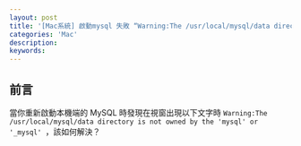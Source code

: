 ```yaml
---
layout: post
title: '[Mac系統] 啟動mysql 失敗 “Warning:The /usr/local/mysql/data directory is not owned by the 'mysql' or '_mysql' ”'
categories: 'Mac'
description:
keywords: 
---
```


## 前言
當你重新啟動本機端的 MySQL 時發現在視窗出現以下文字時 `Warning:The /usr/local/mysql/data directory is not owned by the 'mysql' or '_mysql' `，該如何解決？

